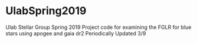 # UlabSpring2019
Ulab Stellar Group Spring 2019 Project
code for examining the FGLR for blue stars using apogee and gaia dr2 
Periodically Updated 3/9
